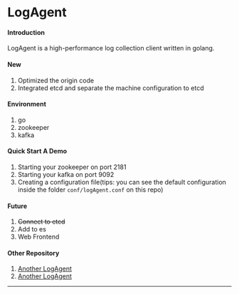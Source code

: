# LogAgent

#### Introduction
LogAgent is a high-performance log collection client written in golang.

#### New

1. Optimized the origin code
2. Integrated etcd and separate the machine configuration to etcd

#### Environment

1. go
2. zookeeper
3. kafka

#### Quick Start A Demo

1. Starting your zookeeper on port 2181 
2. Starting your kafka on port 9092
3. Creating a configuration file(tips: you can see the default configuration inside the folder `conf/logAgent.conf` on this repo)

#### Future

1. <del>Connect to etcd</del>
2. Add to es
3. Web Frontend



#### Other Repository
1. [Another LogAgent][1]
2. [Another LogAgent][2]

- - -
[1]: "https://github.com/Charelyz/LogAgent" "Another LogAgent Github"
[2]: "https://gitee.com/Charelyz/LogAgent" "Another LogAgent Gitee"